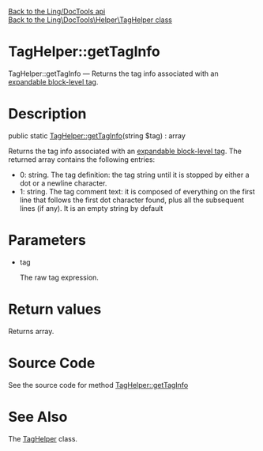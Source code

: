 [Back to the Ling/DocTools api](https://github.com/lingtalfi/DocTools/blob/master/doc/api/Ling/DocTools.md)<br>
[Back to the Ling\DocTools\Helper\TagHelper class](https://github.com/lingtalfi/DocTools/blob/master/doc/api/Ling/DocTools/Helper/TagHelper.md)


TagHelper::getTagInfo
================



TagHelper::getTagInfo — Returns the tag info associated with an [expandable block-level tag](https://github.com/lingtalfi/DocTools/blob/master/doc/pages/doctool-markup-language.md#block-level-tags).




Description
================


public static [TagHelper::getTagInfo](https://github.com/lingtalfi/DocTools/blob/master/doc/api/Ling/DocTools/Helper/TagHelper/getTagInfo.md)(string $tag) : array




Returns the tag info associated with an [expandable block-level tag](https://github.com/lingtalfi/DocTools/blob/master/doc/pages/doctool-markup-language.md#block-level-tags).
The returned array contains the following entries:

- 0: string. The tag definition: the tag string until it is stopped by either a dot or a newline character.
- 1: string. The tag comment text: it is composed of everything on the first line that follows the first dot character found,
     plus all the subsequent lines (if any). It is an empty string by default




Parameters
================


- tag

    The raw tag expression.


Return values
================

Returns array.








Source Code
===========
See the source code for method [TagHelper::getTagInfo](/blob/master/Helper/TagHelper.php#L27-L51)


See Also
================

The [TagHelper](https://github.com/lingtalfi/DocTools/blob/master/doc/api/Ling/DocTools/Helper/TagHelper.md) class.



